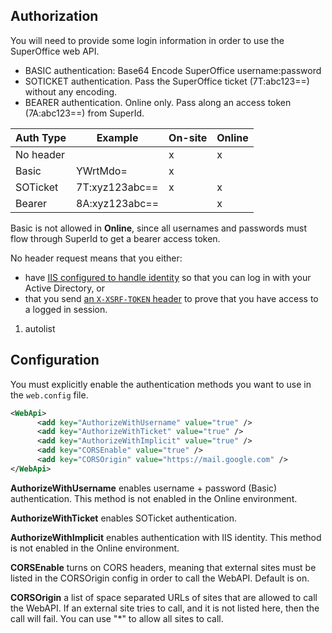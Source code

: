 
## Authorization

You will need to provide some login information in order to use the SuperOffice web API.

* BASIC authentication: Base64 Encode SuperOffice username:password
* SOTICKET authentication. Pass the SuperOffice ticket (7T:abc123==) without any encoding.
* BEARER authentication. Online only. Pass along an access token (7A:abc123==) from SuperId.

| Auth Type | Example  | On-site | Online |
|-----------|----------|---------|--------|
| No header |          |   x     |    x   |
| Basic     | YWrtMdo= |   x     |        |
| SOTicket  | 7T:xyz123abc== | x |    x   |
| Bearer    | 8A:xyz123abc== |   |    x   |

Basic is not allowed in **Online**, since all usernames and passwords must flow through SuperId to get a bearer access token.

No header request means that you either:

* have [IIS configured to handle identity](Integrated%20with%20Active%20Directory.md) so that you can log in with your Active Directory, or
* that you send [an `X-XSRF-TOKEN` header](Re-use%20existing%20session.md) to prove that you have access to a logged in session.



1. autolist




## Configuration

You must explicitly enable the authentication methods you want to use in the `web.config` file.

```xml
<WebApi>
      <add key="AuthorizeWithUsername" value="true" />
      <add key="AuthorizeWithTicket" value="true" />
      <add key="AuthorizeWithImplicit" value="true" />
      <add key="CORSEnable" value="true" />
      <add key="CORSOrigin" value="https://mail.google.com" />
</WebApi>
```

**AuthorizeWithUsername** enables username + password (Basic) authentication. This method is not enabled in the Online environment.

**AuthorizeWithTicket** enables SOTicket authentication.

**AuthorizeWithImplicit** enables authentication with IIS identity. This method is not enabled in the Online environment.

**CORSEnable** turns on CORS headers, meaning that external sites must be listed in the CORSOrigin config in order to call the WebAPI. Default is on.

**CORSOrigin** a list of space separated URLs of sites that are allowed to call the WebAPI. If an external site tries to call, and it is not listed here, then the call will fail. You can use "*" to allow all sites to call.

